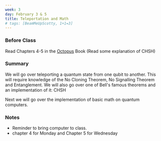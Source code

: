 ```yaml
---
week: 3
day: February 3 & 5
title: Teleportation and Math 
# tags: [BeamMeUpScotty, 1+1=3]
---
```


### Before Class
Read Chapters 4-5 in the [Octopus](https://www.amazon.com/Programming-Quantum-Computers-Essential-Algorithms/dp/1492039683) Book
(Read some explanation of CHSH)

### Summary
We will go over teleporting a quantum state from one qubit to another. This will require knowledge of the No Cloning Theorem, No Signalling Theorem and Entanglement. We will also go over one of Bell's famous theorems and an implementation of it: CHSH

Next we will go over the implementation of basic math on quantum computers.

### Notes
- Reminder to bring computer to class.
-  chapter 4 for Monday and Chapter 5 for Wednesday